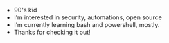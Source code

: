 -  90's kid
-  I’m interested in security, automations, open source
-  I’m currently learning bash and powershell, mostly.
-  Thanks for checking it out!  

<!---
d43m0n1k/d43m0n1k is a ✨ special ✨ repository because its `README.md` (this file) appears on your GitHub profile.
You can click the Preview link to take a look at your changes.
--->
